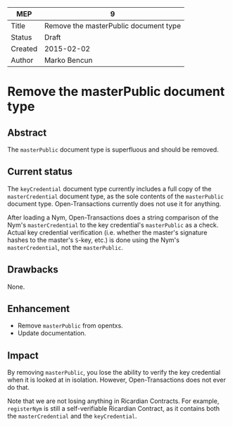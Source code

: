 MEP | 9
--- | ---
Title | Remove the masterPublic document type
Status | Draft
Created | 2015-02-02
Author | Marko Bencun

# Remove the masterPublic document type

## Abstract

The `masterPublic` document type is superfluous and should be removed.

## Current status

The `keyCredential` document type currently includes a full copy of the `masterCredential` document type, as the sole contents of the `masterPublic` document type. Open-Transactions currently does not use it for anything.

After loading a Nym, Open-Transactions does a string comparison of the Nym's `masterCredential` to the key credential's `masterPublic` as a check. Actual key credential verification (i.e. whether the master's signature hashes to the master's `S`-key, etc.) is done using the Nym's `masterCredential`, not the `masterPublic`.

## Drawbacks

None.

## Enhancement

* Remove `masterPublic` from opentxs.
* Update documentation.

## Impact

By removing `masterPublic`, you lose the ability to verify the key credential when it is looked at in isolation. However, Open-Transactions does not ever do that.

Note that we are not losing anything in Ricardian Contracts. For example, `registerNym` is still a self-verifiable Ricardian Contract, as it contains both the `masterCredential` and the `keyCredential`.
